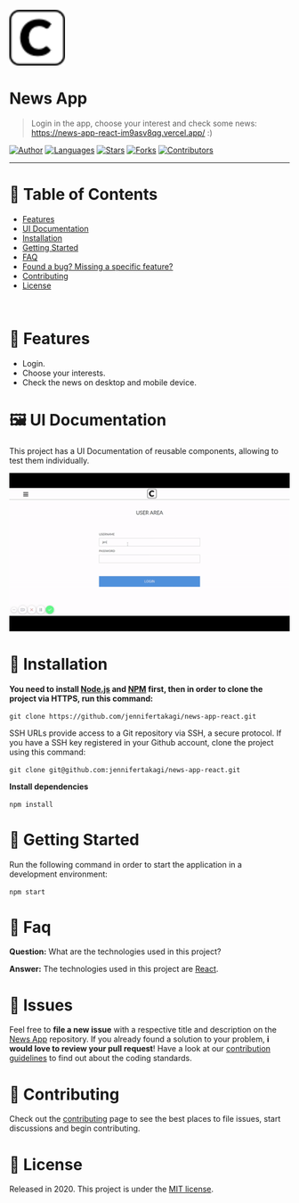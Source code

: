 <p align="left">
   <img src="docs/logo.png" width="100"/>
</p>

# News App

> Login in the app, choose your interest and check some news: https://news-app-react-im9asv8qg.vercel.app/ :)

[![Author](https://img.shields.io/badge/author-jennifertakagi-ff9000?style=flat-square)](https://github.com/jennifertakagi)
[![Languages](https://img.shields.io/github/languages/count/jennifertakagi/news-app-react?color=%23ff9000&style=flat-square)](#)
[![Stars](https://img.shields.io/github/stars/jennifertakagi/news-app-react?color=ff9000&style=flat-square)](https://github.com/jennifertakagi/news-app-react)
[![Forks](https://img.shields.io/github/forks/jennifertakagi/news-app-react?color=%23ff9000&style=flat-square)](https://github.com/jennifertakagi/news-app-reactnetwork/members)
[![Contributors](https://img.shields.io/github/contributors/jennifertakagi/news-app-react?color=ff9000&style=flat-square)](https://github.com/jennifertakagi/news-app-react/graphs/contributors)

---

# :pushpin: Table of Contents

* [Features](#rocket-features)
* [UI Documentation](#framed_picture-ui-documentation)
* [Installation](#construction_worker-installation)
* [Getting Started](#runner-getting-started)
* [FAQ](#postbox-faq)
* [Found a bug? Missing a specific feature?](#bug-issues)
* [Contributing](#tada-contributing)
* [License](#closed_book-license)

<br />

# :rocket: Features

* Login.
* Choose your interests.
* Check the news on desktop and mobile device.

# :framed_picture: UI Documentation
This project has a UI Documentation of reusable components, allowing to test them individually.

<p align="left">
   <img src="docs/news-app.gif" />
</p>

# :construction_worker: Installation

**You need to install [Node.js](https://nodejs.org/en/download/) and [NPM](https://www.npmjs.com/) first, then in order to clone the project via HTTPS, run this command:**

```git clone https://github.com/jennifertakagi/news-app-react.git```

SSH URLs provide access to a Git repository via SSH, a secure protocol. If you have a SSH key registered in your Github account, clone the project using this command:

```git clone git@github.com:jennifertakagi/news-app-react.git```

**Install dependencies**

```npm install```

# :runner: Getting Started

Run the following command in order to start the application in a development environment:

```npm start```

# :postbox: Faq

**Question:** What are the technologies used in this project?

**Answer:** The technologies used in this project are [React](https://pt-br.reactjs.org/).

# :bug: Issues

Feel free to **file a new issue** with a respective title and description on the [News App](https://github.com/jennifertakagi/news-app-react/issues) repository. If you already found a solution to your problem, **i would love to review your pull request**! Have a look at our [contribution guidelines](https://github.com/jennifertakagi/news-app-react/blob/master/CONTRIBUTING.md) to find out about the coding standards.

# :tada: Contributing

Check out the [contributing](https://github.com/jennifertakagi/news-app-react/blob/master/CONTRIBUTING.md) page to see the best places to file issues, start discussions and begin contributing.

# :closed_book: License

Released in 2020.
This project is under the [MIT license](https://github.com/jennifertakagi/news-app-react/master/LICENSE).
